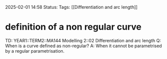 2025-02-01 14:58
Status: 
Tags: [[Differentiation and arc length]]
# definition of a non regular curve

TD: YEAR1::TERM2::MA144 Modelling 2::02 Differentiation and arc length
Q: When is a curve defined as non-regular?
A: When it cannot be parametrised by a regular parametrisation.
<!--ID: 1738421995033-->
